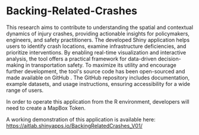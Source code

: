 # Backing-Related-Crashes
This research aims to contribute to understanding the spatial and contextual dynamics of injury crashes, providing actionable insights for policymakers, engineers, and safety practitioners. The developed Shiny application helps users to identify crash locations, examine infrastructure deficiencies, and prioritize interventions. By enabling real-time visualization and interactive analysis, the tool offers a practical framework for data-driven decision-making in transportation safety. To maximize its utility and encourage further development, the tool's source code has been open-sourced and made available on GitHub . The GitHub repository includes documentation, example datasets, and usage instructions, ensuring accessibility for a wide range of users. 

In order to operate this application from the R environment, developers will need to create a MapBox Token.

A working demonstration of this application is available here: https://aitlab.shinyapps.io/BackingRelatedCrashes_V01/
